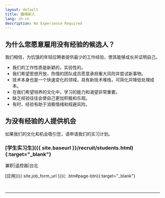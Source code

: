 ```yaml
---
layout: default
title: 職場新人
lang: zh-cn
description: No Experience Required
---
```




## 为什么您愿意雇用没有经验的候选人？

我们相信，为饥饿的年轻应聘者提供最少的工作经验，使其能够成长并证明自己。

* 我们的工作性质是新颖的，实验性的。
* 我们希望思想开放，热情的团队成员愿意承担重大风险并尝试新事物。
* 技术本身也是一个快速变化的领域，具有新技术堆栈，可简化并降低处理成本。
* 在我们希望培养的文化中，学习的能力和渴望非常重要。
* 缺乏经验往往会使自己更加积极和乐观。
* 有时，经验有助于消极情绪和规避风险。

## 为没有经验的人提供机会

如果我们的文化和机会吸引您，请申请我们的实习计划。

### [学生实习生]({{ site.baseurl }}/recruit/students.html){:target="_blank"}
兼职|遥控器|台北

[应用]({{ site.job_form_url }}){: .btn#page-btn}{:target="_blank"}

<br>

---

<br>

